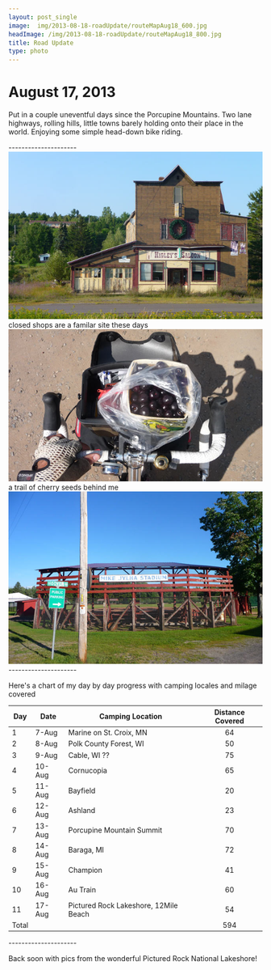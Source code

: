 ```yaml
---
layout: post_single
image: 	img/2013-08-18-roadUpdate/routeMapAug18_600.jpg
headImage: /img/2013-08-18-roadUpdate/routeMapAug18_800.jpg
title: Road Update
type: photo
---
```


August 17, 2013
=================

Put in a couple uneventful days since the Porcupine Mountains. Two lane highways, rolling hills, little towns 
barely holding onto their place in the world. Enjoying some simple head-down bike riding.

<div class="divider">---------------------</div>

<div class="img">
	<img src="/img/2013-08-18-roadUpdate/oldSaloon.jpg"/>
	<div class="caption">closed shops are a familar site these days</div>
</div>

<div class="img">
	<img src="/img/2013-08-18-roadUpdate/cherries.jpg"/>
	<div class="caption">a trail of cherry seeds behind me</div>
</div>

<div class="img">
	<img src="/img/2013-08-18-roadUpdate/oldStadium.jpg"/>
</div>

<div class="divider">---------------------</div>

Here's a chart of my day by day progress with camping locales and milage covered

|Day	|Date	|Camping Location	|Distance Covered |
| ----- | ----- | ----------------- | :-------------: |
|1	|7-Aug	|Marine on St. Croix, MN	|64 |
|2	|8-Aug	|Polk County Forest, WI		|50 |
|3	|9-Aug	|Cable, WI ??				|75 |
|4	|10-Aug	|Cornucopia					|65 |
|5	|11-Aug	|Bayfield					|20 |
|6	|12-Aug	|Ashland 					|23 |
|7	|13-Aug	|Porcupine Mountain Summit	|70 |
|8	|14-Aug	|Baraga, MI					|72 |
|9	|15-Aug	|Champion					|41 |
|10	|16-Aug	|Au Train					|60 |
|11	|17-Aug	|Pictured Rock Lakeshore, 12Mile Beach	|54 |
|Total | | | 594 |

<div class="divider">---------------------</div>

Back soon with pics from the wonderful Pictured Rock National Lakeshore!
